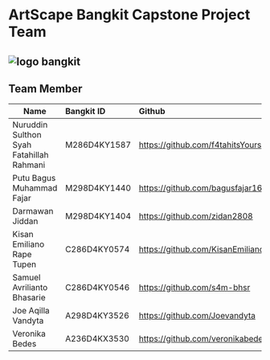 
# ArtScape Bangkit Capstone Project Team

![logo bangkit](https://github.com/ArtScape-Capstone-C241-PS054/.github/assets/159027110/bf1a6bc9-5087-40d7-ab94-b5401bfc286c)
-

## Team Member
| Name | Bangkit ID     | Github                |
| -------- | :------- | :------------------------- |
| Nuruddin Sulthon Syah Fatahillah Rahmani | M286D4KY1587 | https://github.com/f4tahitsYours |
| Putu Bagus Muhammad Fajar | M298D4KY1440 | https://github.com/bagusfajar16 |
| Darmawan Jiddan | M298D4KY1404 | https://github.com/zidan2808 |
| Kisan Emiliano Rape Tupen | C286D4KY0574 | https://github.com/KisanEmiliano |
| Samuel Avrilianto Bhasarie | C286D4KY0546 | https://github.com/s4m-bhsr |
| Joe Aqilla Vandyta | A298D4KY3526 | https://github.com/Joevandyta |
| Veronika Bedes | A236D4KX3530 |https://github.com/veronikabedes13 |

